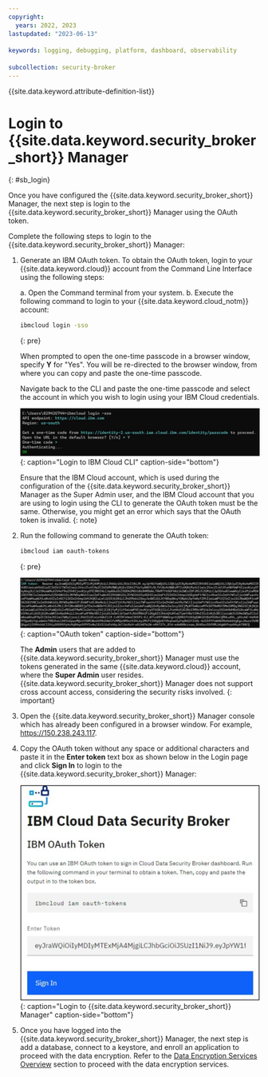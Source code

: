 ```yaml
---
copyright:
  years: 2022, 2023
lastupdated: "2023-06-13"

keywords: logging, debugging, platform, dashboard, observability

subcollection: security-broker
---
```


{{site.data.keyword.attribute-definition-list}}

# Login to {{site.data.keyword.security_broker_short}} Manager
{: #sb_login}

Once you have configured the {{site.data.keyword.security_broker_short}} Manager, the next step
is login to the {{site.data.keyword.security_broker_short}} Manager using the OAuth token.

Complete the following steps to login to the {{site.data.keyword.security_broker_short}} Manager:

1. Generate an IBM OAuth token. To obtain the OAuth token, login to your {{site.data.keyword.cloud}} account from the Command Line Interface using the following steps:

   a. Open the Command terminal from your system.
   b. Execute the following command to login to your {{site.data.keyword.cloud_notm}} account:
   ```sh
   ibmcloud login -sso
   ```
   {: pre}

   When prompted to open the one-time passcode in a browser window, specify **Y** for "Yes". You will be re-directed to the browser window, from where you can copy and paste the one-time passcode. 

   Navigate back to the CLI and paste the one-time passcode and select the account in which you wish to login using your IBM Cloud credentials. 

   ![Login to IBM Cloud CLI](../images/ibm_cli.svg){: caption="Login to IBM Cloud CLI" caption-side="bottom"}

   Ensure that the IBM Cloud account, which is used during the configuration of the {{site.data.keyword.security_broker_short}} Manager as the Super Admin user, and the IBM Cloud account that you are using to login using the CLI to generate the OAuth token must be the same. Otherwise, you might get an error which says that the OAuth token is invalid.
   {: note}
    
2. Run the following command to generate the OAuth token:
   ```sh
   ibmcloud iam oauth-tokens
   ```
   {: pre}

   ![OAuth token](../images/oauth_token.svg){: caption="OAuth token" caption-side="bottom"}

   The **Admin** users that are added to {{site.data.keyword.security_broker_short}} Manager must use the tokens generated in the same {{site.data.keyword.cloud}} account, where the **Super Admin** user resides. {{site.data.keyword.security_broker_short}} Manager does not support cross account access, considering the security risks involved. 
   {: important}

3. Open the {{site.data.keyword.security_broker_short}} Manager console which has already been configured in a browser window. For example, https://150.238.243.117.

4. Copy the OAuth token without any space or additional characters and paste it in the **Enter token** text box as shown below in the Login page and click **Sign In** to login to the {{site.data.keyword.security_broker_short}} Manager:

   ![Login to {{site.data.keyword.security_broker_short}} Manager](../images/sb_login.svg){: caption="Login to {{site.data.keyword.security_broker_short}} Manager" caption-side="bottom"}
    
5. Once you have logged into the {{site.data.keyword.security_broker_short}} Manager, the next step is add a database, connect to a keystore, and enroll an application to proceed with the data encryption. Refer to the [Data Encryption Services Overview](/docs/security-broker?topic=security-broker-sb_encrypt_progress) section to proceed with the data encryption services.

